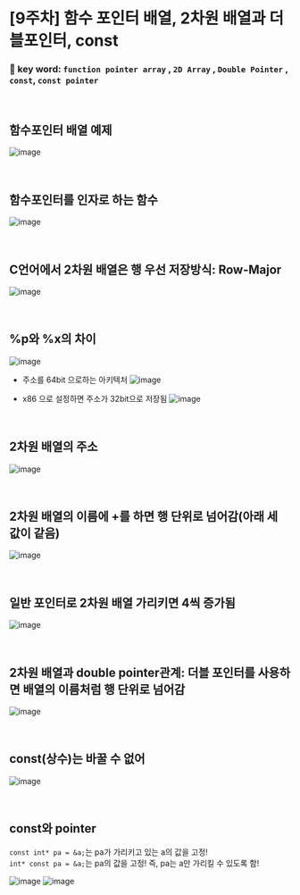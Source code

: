 # [9주차] 함수 포인터 배열, 2차원 배열과 더블포인터, const 


### 🔑 key word:  `function pointer array` , `2D Array` , `Double Pointer` , `const`, `const pointer`
<br>  

## 함수포인터 배열 예제
![image](https://user-images.githubusercontent.com/61939286/139876299-e55a5e4d-add9-4822-986c-7b2f9e17f577.png)

<br>  

## 함수포인터를 인자로 하는 함수
![image](https://user-images.githubusercontent.com/61939286/139885984-ac25d151-ece3-4337-9cf6-4aa9025e5d22.png)

<br>  

## C언어에서 2차원 배열은 행 우선 저장방식: Row-Major  
![image](https://user-images.githubusercontent.com/61939286/139906729-7d7e9131-8b07-4417-9244-e7ae6ef006e8.png)

<br>  

## %p와 %x의 차이  
![image](https://user-images.githubusercontent.com/61939286/139906975-320b2032-30c6-4f77-9824-d36577942174.png)

- 주소를 64bit 으로하는 아키텍처
   ![image](https://user-images.githubusercontent.com/61939286/139907984-ffa85199-5101-4933-a18c-c40343534576.png)

- x86 으로 설정하면 주소가 32bit으로 저장됨
  ![image](https://user-images.githubusercontent.com/61939286/139908403-c65641a9-8ac9-4d90-a237-f1df9b58fa30.png)

<br>  

## 2차원 배열의 주소  
![image](https://user-images.githubusercontent.com/61939286/139908752-cc12395c-de2a-44d8-9b8c-2a5178f4e467.png)

<br>  

## 2차원 배열의 이름에 +를 하면 행 단위로 넘어감(아래 세 값이 같음)   
![image](https://user-images.githubusercontent.com/61939286/139909340-d79da91d-b4ea-4cbc-b241-8b17b860e4e6.png)

<br>  

## 일반 포인터로 2차원 배열 가리키면 4씩 증가됨  
![image](https://user-images.githubusercontent.com/61939286/139909678-86994882-5e92-4bd9-a19b-32aa8d39fd2e.png)

<br>  

## 2차원 배열과 double pointer관계: 더블 포인터를 사용하면 배열의 이름처럼 행 단위로 넘어감    
![image](https://user-images.githubusercontent.com/61939286/139909758-1dbb365f-3d56-447f-adc0-0c41b5e5ca9c.png)

<br>  

## const(상수)는 바꿀 수 없어  
![image](https://user-images.githubusercontent.com/61939286/139910733-0a9d6e92-4886-4d5e-a171-c320281430e7.png)

<br>  

## const와 pointer  
`const int* pa = &a;`는 pa가 가리키고 있는 a의 값을 고정!  
`int* const pa = &a;`는 pa의 값을 고정! 즉, pa는 a만 가리킬 수 있도록 함!  

![image](https://user-images.githubusercontent.com/61939286/139911092-ecbf10fb-461c-4afd-a939-8be1f4eb5b65.png)
![image](https://user-images.githubusercontent.com/61939286/139911279-6764e3e9-bdf1-4599-9164-4fe116589a66.png)



